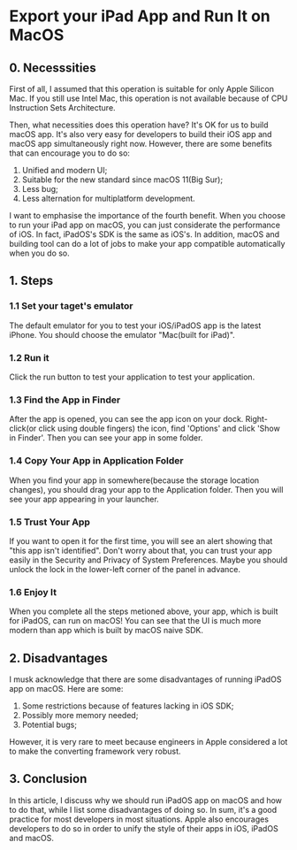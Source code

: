 # Export your iPad App and Run It on MacOS

## 0. Necesssities

First of all, I assumed that this operation is suitable for only Apple Silicon Mac. If you still use Intel Mac, this operation is not available because of CPU Instruction Sets Architecture.

Then, what necessities does this operation have? It's OK for us to build macOS app. It's also very easy for developers to build their iOS app and macOS app simultaneously right now. However, there are some benefits that can encourage you to do so:

1. Unified and modern UI;
2. Suitable for the new standard since macOS 11(Big Sur);
3. Less bug;
4. Less alternation for multiplatform development.

I want to emphasise the importance of the fourth benefit. When you choose to run your iPad app on macOS, you can just considerate the performance of iOS. In fact, iPadOS's SDK is the same as iOS's. In addition, macOS and building tool can do a lot of jobs to make your app compatible automatically when you do so.

## 1. Steps

### 1.1 Set your taget's emulator

The default emulator for you to test your iOS/iPadOS app is the latest iPhone. You should choose the emulator "Mac(built for iPad)".

### 1.2 Run it

Click the run button to test your application to test your application.

### 1.3 Find the App in Finder

After the app is opened, you can see the app icon on your dock. Right-click(or click using double fingers) the icon, find 'Options' and click 'Show in Finder'. Then you can see your app in some folder.

### 1.4 Copy Your App in Application Folder

When you find your app in somewhere(because the storage location changes), you should drag your app to the Application folder. Then you will see your app appearing in your launcher.

### 1.5 Trust Your App

If you want to open it for the first time, you will see an alert showing that "this app isn't identified". Don't worry about that, you can trust your app easily in the Security and Privacy of System Preferences. Maybe you should unlock the lock in the lower-left corner of the panel in advance.

### 1.6 Enjoy It

When you complete all the steps metioned above, your app, which is built for iPadOS, can run on macOS! You can see that the UI is much more modern than app which is built by macOS naive SDK.

## 2. Disadvantages

I musk acknowledge that there are some disadvantages of running iPadOS app on macOS. Here are some:

1. Some restrictions because of features lacking in iOS SDK;
2. Possibly more memory needed;
3. Potential bugs;

However, it is very rare to meet because engineers in Apple considered a lot to make the converting framework very robust.

## 3. Conclusion

In this article, I discuss why we should run iPadOS app on macOS and how to do that, while I list some disadvantages of doing so. In sum, it's a good practice for most developers in most situations. Apple also encourages developers to do so in order to unify the style of their apps in iOS, iPadOS and macOS. 
